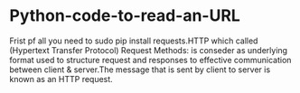 # Python-code-to-read-an-URL
Frist pf all you need to sudo pip install requests.HTTP which called (Hypertext Transfer Protocol) Request Methods: is conseder as underlying format used to structure request and responses to effective communication between client & server.The message that is sent by client to server is known as an HTTP request. 
